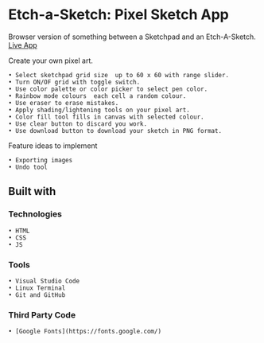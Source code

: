 # Etch-a-Sketch: Pixel Sketch App
Browser version of something between a Sketchpad and an Etch-A-Sketch. 
[Live App](https://stefanbrkic1.github.io/Etch-a-Sketch/)

Create your own pixel art.

    • Select sketchpad grid size  up to 60 x 60 with range slider.
    • Turn ON/OF grid with toggle switch.
    • Use color palette or color picker to select pen color.
    • Rainbow mode colours  each cell a random colour. 
    • Use eraser to erase mistakes.
    • Apply shading/lightening tools on your pixel art.
    • Color fill tool fills in canvas with selected colour.
    • Use clear button to discard you work.
    • Use download button to download your sketch in PNG format.

Feature ideas to implement

    • Exporting images
    • Undo tool

## Built with

### Technologies

    • HTML 
    • CSS
    • JS

### Tools

    • Visual Studio Code 
    • Linux Terminal
    • Git and GitHub  

### Third Party Code

    • [Google Fonts](https://fonts.google.com/)    
